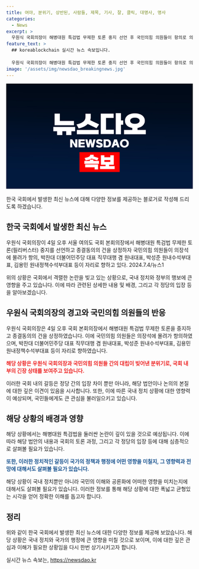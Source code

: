 ```yaml
---
title: 여야, 분위기, 상반된, 사람들, 제목, 기사, 잘, 클릭, 대명사, 명사
categories:
  - News
excerpt: >
  우원식 국회의장이 해병대원 특검법 무제한 토론 중지 선언 후 국민의힘 의원들이 항의로 의장석에 몰려가는 사건이 발생했다. 박찬대 민주당 대표 등 주요 인물들이 이에 반응하고 있다.
feature_text: >
  ## koreablockchain 실시간 뉴스 속보입니다.

  우원식 국회의장이 해병대원 특검법 무제한 토론 중지 선언 후 국민의힘 의원들이 항의로 의장석에 몰려가는 사건이 발생했다. 박찬대 민주당 대표 등 주요 인물들이 이에 반응하고 있다.
image: '/assets/img/newsdao_breakingnews.jpg'
---
```


<p><img src="/assets/img/newsdao_breakingnews.jpg" alt="koreablockchain 속보" /></p>

<p>한국 국회에서 발생한 최신 뉴스에 대해 다양한 정보를 제공하는 블로거로 작성해 드리도록 하겠습니다.</p>

<h2 data-ke-size="size26">한국 국회에서 발생한 최신 뉴스</h2>

<p data-ke-size="size16">우원식 국회의장이 4일 오후 서울 여의도 국회 본회의장에서 해병대원 특검법 무제한 토론(필리버스터) 중지를 선언하고 종결동의의 건을 상정하자 국민의힘 의원들이 의장석에 몰려가 항의, 박찬대 더불어민주당 대표 직무대행 겸 원내대표, 박성준 원내수석부대표, 김용민 원내정책수석부대표 등이 자리로 향하고 있다. 2024.7.4/뉴스1</p>

<p>위의 상황은 국회에서 격렬한 논란을 빚고 있는 상황으로, 국내 정치와 정부의 행보에 큰 영향을 주고 있습니다. 이에 따라 관련된 상세한 내용 및 배경, 그리고 각 정당의 입장 등을 알아보겠습니다.</p>

<h2 data-ke-size="size26">우원식 국회의장의 경고와 국민의힘 의원들의 반응</h2>

<p data-ke-size="size16">우원식 국회의장은 4일 오후 국회 본회의장에서 해병대원 특검법 무제한 토론을 중지하고 종결동의의 건을 상정하였습니다. 이에 국민의힘 의원들은 의장석에 몰려가 항의하였으며, 박찬대 더불어민주당 대표 직무대행 겸 원내대표, 박성준 원내수석부대표, 김용민 원내정책수석부대표 등이 자리로 향하였습니다.</p>

<p><b><span style="color: #ee2323;">해당 상황은 우원식 국회의장과 국민의힘 의원들 간의 대립이 빚어낸 분위기로, 국회 내부의 긴장 상태를 보여주고 있습니다.</span></b></p>

<p>이러한 국회 내의 갈등은 정당 간의 입장 차이 뿐만 아니라, 해당 법안이나 논의의 본질에 대한 깊은 이견이 있음을 시사합니다. 또한, 이에 따른 국내 정치 상황에 대한 영향력이 예상되며, 국민들에게도 큰 관심을 불러일으키고 있습니다.</p>

<h2 data-ke-size="size26">해당 상황의 배경과 영향</h2>

<p data-ke-size="size16">해당 상황에서는 해병대원 특검법을 둘러싼 논란이 깊이 있을 것으로 예상됩니다. 이에 따라 해당 법안의 내용과 국회의 토론 과정, 그리고 각 정당의 입장 등에 대해 심층적으로 살펴볼 필요가 있습니다.</p>

<p><b><span style="color: #1a5490;">또한, 이러한 정치적인 갈등이 국가의 정책과 행정에 어떤 영향을 미칠지, 그 영향력과 전망에 대해서도 살펴볼 필요가 있습니다.</span></b></p>

<p>해당 상황이 국내 정치뿐만 아니라 국민의 이해와 공론화에 어떠한 영향을 미치는지에 대해서도 살펴볼 필요가 있습니다. 이러한 정보를 통해 해당 상황에 대한 폭넓고 균형있는 시각을 얻어 정확한 이해를 돕고자 합니다.</p>

<h2 data-ke-size="size26">정리</h2>

<p data-ke-size="size16">위와 같이 한국 국회에서 발생한 최신 뉴스에 대한 다양한 정보를 제공해 보았습니다. 해당 상황은 국내 정치와 국가의 행정에 큰 영향을 미칠 것으로 보이며, 이에 대한 깊은 관심과 이해가 필요한 상황임을 다시 한번 상기시키고자 합니다.</p>
실시간 뉴스 속보는, <a href="https://newsdao.kr" rel="dofollow">https://newsdao.kr</a>


